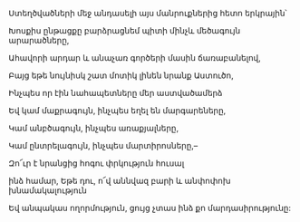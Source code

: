 Ստեղծվածների մեջ անդասելի այս մանրուքներից հետո երկրային՝

Խոսքիս ընթացքը բարձրացնեմ պիտի մինչև մեծագույն արարածները,

Ահավորի արդար և անաչառ գործերի մասին ճառաբանելով,

Բայց եթե նույնիսկ շատ մոտիկ լինեն նրանք Աստուծո,

Ինչպես որ էին նահապետները մեր աստվածամերձ

Եվ կամ մաքրագույն, ինչպես եղել են մարգարեները,

Կամ անբծագույն, ինչպես առաքյալները,

Կամ ընտրելագույն, ինչպես մարտիրոսները,–

Զո՜ւր է նրանցից հոգու փրկություն հուսալ

ինձ համար, Եթե դու, ո՜վ աննվազ բարի և անփոփոխ խնամակալություն

Եվ անպակաս ողորմություն, ցույց չտաս ինձ քո մարդասիրությունը: